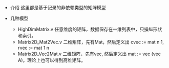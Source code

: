 
* 介绍
  这里都是基于记录的非依赖类型的矩阵模型
  
* 几种模型
  * HighDimMatrix.v
	任意维度的矩阵，数据保存在一维列表中，只操纵形状和索引。
  * Matrix2D_Mat2Vec.v
	二维矩阵，先有Mat，然后定义出 cvec := mat n 1,  rvec := mat 1 n
  * Matrix2D_Vec2Mat.v
	二维矩阵，先有vec, 然后定义出 mat := vec (vec A)。理论上也可以得到高维矩阵。
